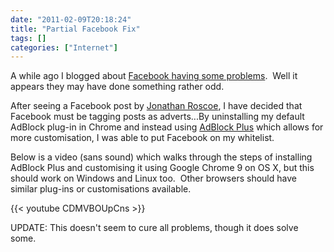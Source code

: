 ```yaml
---
date: "2011-02-09T20:18:24"
title: "Partial Facebook Fix"
tags: []
categories: ["Internet"]
---
```


A while ago I blogged about [Facebook having some problems][1].  Well it appears they may have done something rather odd.

After seeing a Facebook post by [Jonathan Roscoe][2], I have decided that Facebook must be tagging posts as adverts...By uninstalling my default AdBlock plug-in in Chrome and instead using [AdBlock Plus][3] which allows for more customisation, I was able to put Facebook on my whitelist.

Below is a video (sans sound) which walks through the steps of installing AdBlock Plus and customising it using Google Chrome 9 on OS X, but this should work on Windows and Linux too.  Other browsers should have similar plug-ins or customisations available.


{{< youtube CDMVBOUpCns >}}




UPDATE:
This doesn't seem to cure all problems, though it does solve some.

  [1]: /2011/02/09/oh-dear-facebook.../
  [2]: http://www.jonathanroscoe.com/
  [3]: https://chrome.google.com/webstore/detail/cfhdojbkjhnklbpkdaibdccddilifddb
